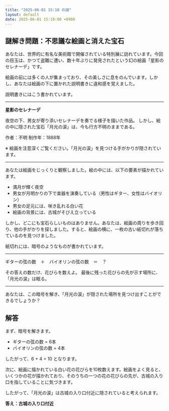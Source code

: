```yaml
---
title: "2025-06-01 15:10 の謎"
layout: default
date: 2025-06-01 15:10:00 +0900
---
```

## 謎解き問題：不思議な絵画と消えた宝石

あなたは、世界的に有名な美術館で開催されている特別展に訪れています。今回の目玉は、かつて盗難に遭い、数十年ぶりに発見されたという幻の絵画「星影のセレナーデ」です。

絵画の前には多くの人が集まっており、その美しさに息をのんでいます。しかし、あなたは絵画の下に置かれた説明書きに違和感を覚えました。

説明書きにはこう書かれています。

---

**星影のセレナーデ**

夜空の下、男女が寄り添いセレナーデを奏でる様子を描いた作品。
しかし、絵の中に隠された宝石「月光の涙」は、今も行方不明のままである。

作者：不明
制作年：1888年

※ 絵画を注意深くご覧ください。「月光の涙」を見つける手がかりが隠されています。

---

あなたは絵画をじっくりと観察しました。絵の中には、以下の要素が描かれています。

*   満月が輝く夜空
*   男女が月明かりの下で楽器を演奏している（男性はギター、女性はバイオリン）
*   男女の足元には、咲き乱れる白い花
*   絵画の背景には、古城がそびえ立っている

しかし、どこにも宝石らしいものはありません。あなたは、絵画の周りを歩き回り、他の手がかりを探しました。すると、絵画の横に、一枚の古い紙切れが落ちているのを見つけました。

紙切れには、暗号のようなものが書かれています。

---

ギターの弦の数　＋　バイオリンの弦の数　＝　？

その答えの数だけ、花びらを数えよ。
最後に残った花びらの先が示す場所に、「月光の涙」は眠る。

---

あなたは、この暗号を解き、「月光の涙」が隠された場所を見つけ出すことができるでしょうか？

## 解答

まず、暗号を解きます。

*   ギターの弦の数 = 6本
*   バイオリンの弦の数 = 4本

したがって、6 + 4 = 10 となります。

次に、絵画に描かれている白い花の花びらを10枚数えます。絵画をよく見ると、いくつかの花が描かれており、そのうちの一つの花の花びらの先が、古城の入り口を指していることに気づきます。

したがって、「月光の涙」は古城の入り口付近に隠されていると考えられます。

**答え：古城の入り口付近**
